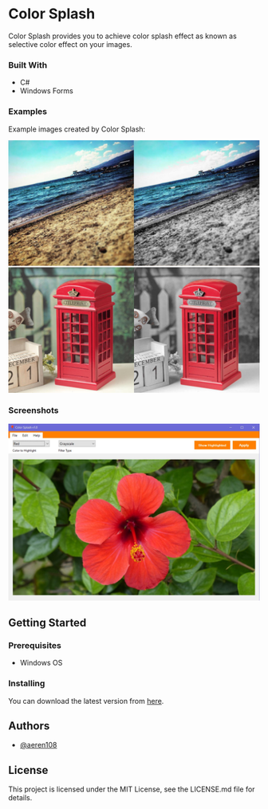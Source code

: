 # Color Splash
Color Splash provides you to achieve color splash effect as known as selective color effect on your images.<br>

### Built With
- C# 
- Windows Forms

### Examples
Example images created by Color Splash:<br>

![](pics/sahil_ornek.jpg)
<br>
![](pics/telefon_ornek.jpg)
### Screenshots
![](pics/ss1.jpg)

## Getting Started

### Prerequisites
- Windows OS
### Installing
You can download the latest version from [here](https://github.com/aeren108/color_splash/releases/download/v1.1/Color_Splash.exe).

## Authors
- [@aeren108](https://github.com/aeren108)

## License
This project is licensed under the MIT License, see the LICENSE.md file for details.
